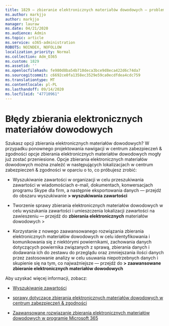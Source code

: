 ```yaml
---
title: 1829 — zbieranie elektronicznych materiałów dowodowych — problemy
ms.author: markjjo
author: markjjo
manager: lauraw
ms.date: 04/21/2020
ms.audience: Admin
ms.topic: article
ms.service: o365-administration
ROBOTS: NOINDEX, NOFOLLOW
localization_priority: Normal
ms.collection: Adm_O365
ms.custom: 1829
ms.assetid: ''
ms.openlocfilehash: fe980d8ba54b710deca3bce9d8eca422d6c74da7
ms.sourcegitcommit: c6692ce0fa1358ec3529e59ca0ecdfdea4cdc759
ms.translationtype: MT
ms.contentlocale: pl-PL
ms.lasthandoff: 09/14/2020
ms.locfileid: "47710961"
---
```

# <a name="ediscovery-issues"></a>Błędy zbierania elektronicznych materiałów dowodowych

Szukasz opcji zbierania elektronicznych materiałów dowodowych? W przypadku ponownego projektowania nawigacji w centrum zabezpieczeń & zgodności opcje zbierania elektronicznych materiałów dowodowych mogły już zostać przeniesione.  Opcje zbierania elektronicznych materiałów dowodowych można znaleźć w następujących lokalizacjach w centrum zabezpieczeń & zgodności w oparciu o to, co próbujesz zrobić:

- Wyszukiwanie zawartości w organizacji w celu przeszukiwania zawartości w wiadomościach e-mail, dokumentach, konwersacjach programu Skype dla firm, a następnie eksportowania danych — przejdź do obszaru wyszukiwanie **> wyszukiwania zawartości**

- Tworzenie sprawy zbierania elektronicznych materiałów dowodowych w celu wyszukania zawartości i umieszczenia lokalizacji zawartości na zawieszeniu — przejdź do **zbierania elektronicznych** materiałów dowodowych >

- Korzystanie z nowego zaawansowanego rozwiązania zbierania elektronicznych materiałów dowodowych w celu identyfikowania i komunikowania się z niektórymi powiernikami, zachowania danych dotyczących powiernika związanych z sprawą, zbierania danych i dodawania ich do zestawu do przeglądu oraz zmniejszania ilości danych przez zastosowanie analizy w celu usuwania niepotrzebnych danych i skupienie się na tym, co najważniejsze — przejdź do **> zaawansowane zbieranie elektronicznych materiałów dowodowych**

Aby uzyskać więcej informacji, zobacz:

- [Wyszukiwanie zawartości](https://docs.microsoft.com/microsoft-365/compliance/content-search)

- [sprawy dotyczące zbierania elektronicznych materiałów dowodowych w centrum zabezpieczeń & zgodności](https://docs.microsoft.com/microsoft-365/compliance/ediscovery-cases)

- [Zaawansowane rozwiązanie zbierania elektronicznych materiałów dowodowych w programie Microsoft 365](https://docs.microsoft.com/microsoft-365/compliance/overview-ediscovery-20)
